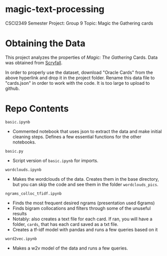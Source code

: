 # magic-text-processing
CSCI2349 Semester Project: Group 9
Topic: Magic the Gathering cards

# Obtaining the Data

This project analyzes the properties of *Magic: The Gathering* Cards. Data was obtained from [Scryfall](https://scryfall.com/docs/api/bulk-data). 

In order to properly use the dataset, download "Oracle Cards" from the above hyperlink and drop it in the project folder. Rename this data file to "cards.json" in order to work with the code. It is too large to upload to github. 

# Repo Contents
`basic.ipynb`
- Commented notebook that uses json to extract the data and make initial cleaning steps. Defines a few essential functions for the other notebooks. 

`basic.py`
- Script version of `basic.ipynb` for imports.

`wordclouds.ipynb`
- Makes the wordclouds of the data. Creates them in the base directory, but you can skip the code and see them in the folder `wordclouds_pics`.

`ngrams_colloc_tfidf.ipynb`
- Finds the most frequent desired ngrams (presentation used 6grams)
- Finds bigram collocations and filters through some of the unuseful results
- Notably: also creates a text file for each card. If ran, you will have a folder, `cards`, that has each card saved as a txt file.
- Creates a tf-idf model with pandas and runs a few queries based on it

`word2vec.ipynb`
- Makes a w2v model of the data and runs a few queries.